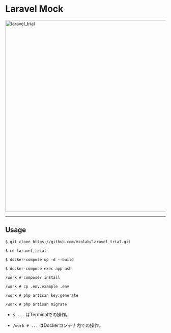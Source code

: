 # Laravel Mock

<img width="600" alt="laravel_trial" src="https://user-images.githubusercontent.com/33124627/77863897-b1954c80-7260-11ea-8a92-040b9811b737.png">

---

## Usage

```
$ git clone https://github.com/miolab/laravel_trial.git

$ cd laravel_trial

$ docker-compose up -d --build

$ docker-compose exec app ash

/work # composer install

/work # cp .env.example .env

/work # php artisan key:generate

/work # php artisan migrate

```

* `$ ...` はTerminalでの操作。

* `/work # ...` はDockerコンテナ内での操作。

